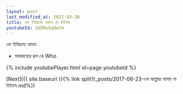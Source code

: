 ```yaml
---
layout: post
last_modified_at: 2021-03-30
title: ওম ইথিহাস্য নামায গা টাইমস
youtubeId: 1UZHs5q9wfo
---
```

 
 
 ওম ইথিহাস্য নামায  
 
 -  মহাকাব্যের রূপ কে Who 
 
  
 
  
 
 
 
 
 
 


{% include youtubePlayer.html id=page.youtubeId %}
 
[Next]({{ site.baseurl }}{% link  split1/_posts/2017-06-23-ওম স্কাল্পায়া নামায গা টাইমস.md%})
 
